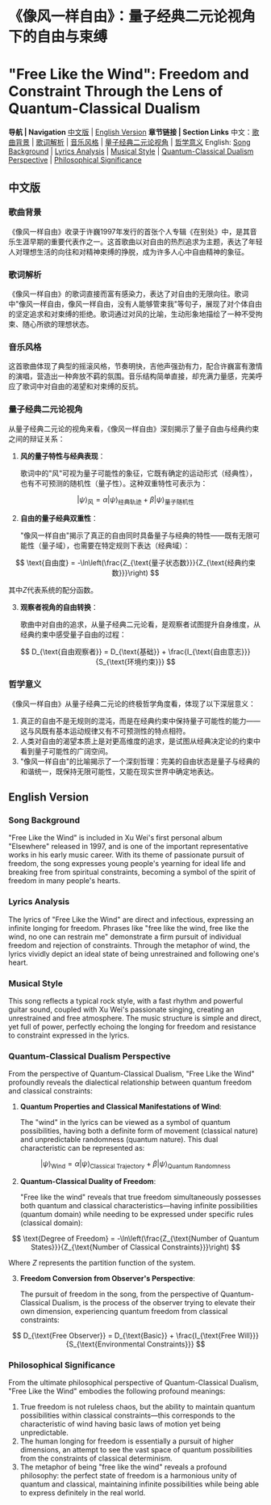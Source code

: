 # 《像风一样自由》：量子经典二元论视角下的自由与束缚
# "Free Like the Wind": Freedom and Constraint Through the Lens of Quantum-Classical Dualism

**导航 | Navigation**
[中文版](#中文版) | [English Version](#english-version)
**章节链接 | Section Links**
中文：[歌曲背景](#歌曲背景) | [歌词解析](#歌词解析) | [音乐风格](#音乐风格) | [量子经典二元论视角](#量子经典二元论视角) | [哲学意义](#哲学意义)
English: [Song Background](#song-background) | [Lyrics Analysis](#lyrics-analysis) | [Musical Style](#musical-style) | [Quantum-Classical Dualism Perspective](#quantum-classical-dualism-perspective) | [Philosophical Significance](#philosophical-significance)

## 中文版

### 歌曲背景

《像风一样自由》收录于许巍1997年发行的首张个人专辑《在别处》中，是其音乐生涯早期的重要代表作之一。这首歌曲以对自由的热烈追求为主题，表达了年轻人对理想生活的向往和对精神束缚的挣脱，成为许多人心中自由精神的象征。

### 歌词解析

《像风一样自由》的歌词直接而富有感染力，表达了对自由的无限向往。歌词中"像风一样自由，像风一样自由，没有人能够管束我"等句子，展现了对个体自由的坚定追求和对束缚的拒绝。歌词通过对风的比喻，生动形象地描绘了一种不受拘束、随心所欲的理想状态。

### 音乐风格

这首歌曲体现了典型的摇滚风格，节奏明快，吉他声强劲有力，配合许巍富有激情的演唱，营造出一种奔放不羁的氛围。音乐结构简单直接，却充满力量感，完美呼应了歌词中对自由的渴望和对束缚的反抗。

### 量子经典二元论视角

从量子经典二元论的视角来看，《像风一样自由》深刻揭示了量子自由与经典约束之间的辩证关系：

1. **风的量子特性与经典表现**：

   歌词中的"风"可视为量子可能性的象征，它既有确定的运动形式（经典性），也有不可预测的随机性（量子性）。这种双重特性可表示为：

$$
|\psi\rangle_{\text{风}} = \alpha|\psi\rangle_{\text{经典轨迹}} + \beta|\psi\rangle_{\text{量子随机性}}
$$

2. **自由的量子经典双重性**：

   "像风一样自由"揭示了真正的自由同时具备量子与经典的特性——既有无限可能性（量子域），也需要在特定规则下表达（经典域）：

$$
\text{自由度} = -\ln\left(\frac{Z_{\text{量子状态数}}}{Z_{\text{经典约束数}}}\right)
$$

其中$`Z`$代表系统的配分函数。

3. **观察者视角的自由转换**：

   歌曲中对自由的追求，从量子经典二元论看，是观察者试图提升自身维度，从经典约束中感受量子自由的过程：

$$
D_{\text{自由观察者}} = D_{\text{基础}} + \frac{I_{\text{自由意志}}}{S_{\text{环境约束}}}
$$

### 哲学意义

《像风一样自由》从量子经典二元论的终极哲学角度看，体现了以下深层意义：

1. 真正的自由不是无规则的混沌，而是在经典约束中保持量子可能性的能力——这与风既有基本运动规律又有不可预测性的特点相符。
2. 人类对自由的渴望本质上是对更高维度的追求，是试图从经典决定论的约束中看到量子可能性的广阔空间。
3. "像风一样自由"的比喻揭示了一个深刻哲理：完美的自由状态是量子与经典的和谐统一，既保持无限可能性，又能在现实世界中确定地表达。

## English Version

### Song Background

"Free Like the Wind" is included in Xu Wei's first personal album "Elsewhere" released in 1997, and is one of the important representative works in his early music career. With its theme of passionate pursuit of freedom, the song expresses young people's yearning for ideal life and breaking free from spiritual constraints, becoming a symbol of the spirit of freedom in many people's hearts.

### Lyrics Analysis

The lyrics of "Free Like the Wind" are direct and infectious, expressing an infinite longing for freedom. Phrases like "free like the wind, free like the wind, no one can restrain me" demonstrate a firm pursuit of individual freedom and rejection of constraints. Through the metaphor of wind, the lyrics vividly depict an ideal state of being unrestrained and following one's heart.

### Musical Style

This song reflects a typical rock style, with a fast rhythm and powerful guitar sound, coupled with Xu Wei's passionate singing, creating an unrestrained and free atmosphere. The music structure is simple and direct, yet full of power, perfectly echoing the longing for freedom and resistance to constraint expressed in the lyrics.

### Quantum-Classical Dualism Perspective

From the perspective of Quantum-Classical Dualism, "Free Like the Wind" profoundly reveals the dialectical relationship between quantum freedom and classical constraints:

1. **Quantum Properties and Classical Manifestations of Wind**:

   The "wind" in the lyrics can be viewed as a symbol of quantum possibilities, having both a definite form of movement (classical nature) and unpredictable randomness (quantum nature). This dual characteristic can be represented as:

$$
|\psi\rangle_{\text{Wind}} = \alpha|\psi\rangle_{\text{Classical Trajectory}} + \beta|\psi\rangle_{\text{Quantum Randomness}}
$$

2. **Quantum-Classical Duality of Freedom**:

   "Free like the wind" reveals that true freedom simultaneously possesses both quantum and classical characteristics—having infinite possibilities (quantum domain) while needing to be expressed under specific rules (classical domain):

$$
\text{Degree of Freedom} = -\ln\left(\frac{Z_{\text{Number of Quantum States}}}{Z_{\text{Number of Classical Constraints}}}\right)
$$

Where $`Z`$ represents the partition function of the system.

3. **Freedom Conversion from Observer's Perspective**:

   The pursuit of freedom in the song, from the perspective of Quantum-Classical Dualism, is the process of the observer trying to elevate their own dimension, experiencing quantum freedom from classical constraints:

$$
D_{\text{Free Observer}} = D_{\text{Basic}} + \frac{I_{\text{Free Will}}}{S_{\text{Environmental Constraints}}}
$$

### Philosophical Significance

From the ultimate philosophical perspective of Quantum-Classical Dualism, "Free Like the Wind" embodies the following profound meanings:

1. True freedom is not ruleless chaos, but the ability to maintain quantum possibilities within classical constraints—this corresponds to the characteristic of wind having basic laws of motion yet being unpredictable.
2. The human longing for freedom is essentially a pursuit of higher dimensions, an attempt to see the vast space of quantum possibilities from the constraints of classical determinism.
3. The metaphor of being "free like the wind" reveals a profound philosophy: the perfect state of freedom is a harmonious unity of quantum and classical, maintaining infinite possibilities while being able to express definitely in the real world.